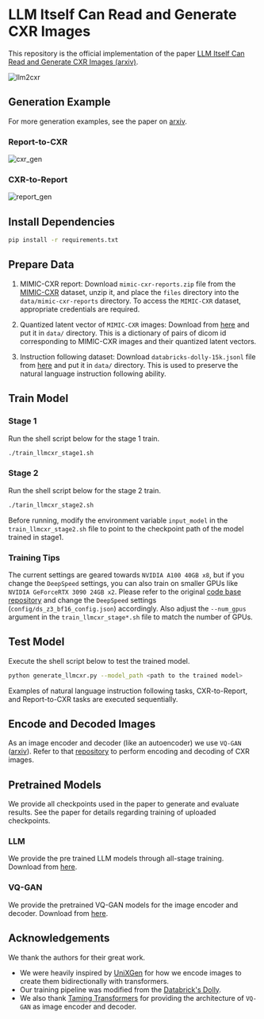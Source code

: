 # LLM Itself Can Read and Generate CXR Images

This repository is the official implementation of the paper [LLM Itself Can Read and Generate CXR Images (arxiv)](https://arxiv.org/abs/2305.11490).

![llm2cxr](https://github.com/hyn2028/llm-cxr/assets/5181065/b0c12395-c003-4901-bde9-9ecfe8272079)

## Generation Example
For more generation examples, see the paper on [arxiv](https://arxiv.org/abs/2305.11490).
### Report-to-CXR
![cxr_gen](https://github.com/hyn2028/llm-cxr/assets/5181065/75cd2498-a2c6-4f40-9a38-356b465e01ad)
### CXR-to-Report 
![report_gen](https://github.com/hyn2028/llm-cxr/assets/5181065/e3bc49ec-328b-4e57-961a-375bf0ac88ac)


## Install Dependencies

```bash
pip install -r requirements.txt
```

## Prepare Data
1. MIMIC-CXR report: Download `mimic-cxr-reports.zip` file from the [MIMIC-CXR](https://physionet.org/content/mimic-cxr/2.0.0/) dataset, unzip it, and place the `files` directory into the `data/mimic-cxr-reports` directory. To access the `MIMIC-CXR` dataset, appropriate credentials are required.

1. Quantized latent vector of `MIMIC-CXR` images: Download from [here](https://drive.google.com/file/d/1cSyx8zFrGFkCIIuwhPKP3BGjCXn-J_p9/view?usp=sharing) and put it in `data/` directory. This is a dictionary of pairs of dicom id corresponding to MIMIC-CXR images and their quantized latent vectors.

1. Instruction following dataset: Download `databricks-dolly-15k.jsonl` file from [here](https://huggingface.co/datasets/databricks/databricks-dolly-15k) and put it in `data/` directory. This is used to preserve the natural language instruction following ability.

## Train Model
### Stage 1
Run the shell script below for the stage 1 train.

```bash
./train_llmcxr_stage1.sh
```
### Stage 2
Run the shell script below for the stage 2 train. 
```bash
./tarin_llmcxr_stage2.sh
```
Before running, modify the environment variable `input_model` in the `train_llmcxr_stage2.sh` file to point to the checkpoint path of the model trained in stage1.

### Training Tips
The current settings are geared towards `NVIDIA A100 40GB x8`, but if you change the `DeepSpeed` settings, you can also train on smaller GPUs like `NVIDIA GeForceRTX 3090 24GB x2`. Please refer to the original [code base repository](https://github.com/databrickslabs/dolly) and change the `DeepSpeed` settings (`config/ds_z3_bf16_config.json`) accordingly. Also adjust the `--num_gpus` argument in the `train_llmcxr_stage*.sh` file to match the number of GPUs.

## Test Model
Execute the shell script below to test the trained model.
```bash
python generate_llmcxr.py --model_path <path to the trained model>
```
Examples of natural language instruction following tasks, CXR-to-Report, and Report-to-CXR tasks are executed sequentially.

## Encode and Decoded Images
As an image encoder and decoder (like an autoencoder) we use `VQ-GAN` ([arxiv](https://arxiv.org/abs/2012.09841)). Refer to that [repository](https://github.com/CompVis/taming-transformers) to perform encoding and decoding of CXR images.

## Pretrained Models
We provide all checkpoints used in the paper to generate and evaluate results. See the paper for details regarding training of uploaded checkpoints.
### LLM
We provide the pre trained LLM models through all-stage training. Download from [here](https://drive.google.com/file/d/1jaFT0yVOt8jyOQdvAZ2wfmBOsGQOlmIV/view?usp=sharing).
### VQ-GAN
We provide the pretrained VQ-GAN models for the image encoder and decoder. Download from [here](https://drive.google.com/file/d/15wIky-wUEuNMrEljKh5wnhAFg8QLdx-M/view?usp=sharing).


## Acknowledgements
We thank the authors for their great work. 
- We were heavily inspired by [UniXGen](https://arxiv.org/abs/2302.12172) for how we encode images to create them bidirectionally with transformers.
- Our training pipeline was modified from the [Databrick's Dolly](https://github.com/databrickslabs/dolly). 
- We also thank [Taming Transformers](https://github.com/CompVis/taming-transformers) for providing the architecture of `VQ-GAN` as image encoder and decoder. 
